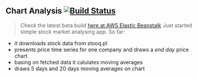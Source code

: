 ## Chart Analysis [![Build Status](https://travis-ci.org/margorec/chartAnalysis.svg?branch=master)](https://travis-ci.org/margorec/chartAnalysis)
> Check the latest beta build [here at AWS Elastic Beanstalk](http://chart-analysis.eu-central-1.elasticbeanstalk.com/)
Just started simple stock market analysing app. So far:
  - it downloads stock data from stooq.pl
  - presents price time series for one company and draws a *end day* price chart
  - basing on fetched data it calulates moving averages 
  - draws 5 days and 20 days moving averages on chart

